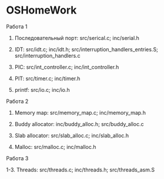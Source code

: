 # OSHomeWork

Работа 1

1. Последовательный порт: src/serical.c; inc/serial.h

2. IDT: src/idt.c; inc/idt.h; src/interruption_handlers_entries.S; src/interruption_handlers.c

3. PIC: src/int_controller.c; inc/int_controller.h

4. PIT: src/timer.c; inc/timer.h

5. printf: src/io.c; inc/io.h

Работа 2

1. Memory map: src/memory_map.c; inc/memory_map.h

2. Buddy allocator: inc/buddy_alloc.h; src/buddy_alloc.c

3. Slab allocator: src/slab_alloc.c; inc/slab_alloc.h

4. Malloc: src/malloc.c; inc/malloc.h

Работа 3

1-3. Threads: src/threads.c; inc/threads.h; src/threads_asm.S
